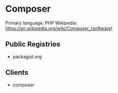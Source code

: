 # Composer

Primary language: PHP
Wikipedia: https://en.wikipedia.org/wiki/Composer_(software)

## Public Registries

- packagist.org

## Clients

- composer
